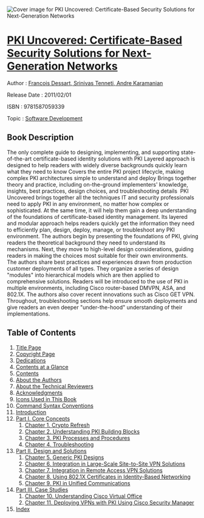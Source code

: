 ![Cover image for PKI Uncovered: Certificate-Based Security Solutions for Next-Generation Networks](https://imgdetail.ebookreading.net/cover/cover/software_development/EB9781587059339.jpg)

[PKI Uncovered: Certificate-Based Security Solutions for Next-Generation Networks](https://ebookreading.net/view/book/PKI+Uncovered%3A+Certificate-Based+Security+Solutions+for+Next-Generation+Networks-EB9781587059339_1.html "PKI Uncovered: Certificate-Based Security Solutions for Next-Generation Networks")
====================================================================================================================

Author : [Francois Dessart](https://ebookreading.net/search/author/Francois+Dessart),[ Srinivas Tenneti](https://ebookreading.net/search/author/+Srinivas+Tenneti),[ Andre Karamanian](https://ebookreading.net/search/author/+Andre+Karamanian)

Release Date : 2011/02/01

ISBN : 9781587059339

Topic : [Software Development](https://ebookreading.net/search/category/software-development)

Book Description
-----------------

The only complete guide to designing, implementing, and supporting state-of-the-art certificate-based identity solutions with PKI
Layered approach is designed to help readers with widely diverse backgrounds quickly learn what they need to know
Covers the entire PKI project lifecycle, making complex PKI architectures simple to understand and deploy
Brings together theory and practice, including on-the-ground implementers' knowledge, insights, best practices, design choices, and troubleshooting details
 PKI Uncovered brings together all the techniques IT and security professionals need to apply PKI in any environment, no matter how complex or sophisticated. At the same time, it will help them gain a deep understanding of the foundations of certificate-based identity management. Its layered and modular approach helps readers quickly get the information they need to efficiently plan, design, deploy, manage, or troubleshoot any PKI environment. The authors begin by presenting the foundations of PKI, giving readers the theoretical background they need to understand its mechanisms. Next, they move to high-level design considerations, guiding readers in making the choices most suitable for their own environments. The authors share best practices and experiences drawn from production customer deployments of all types. They organize a series of design "modules" into hierarchical models which are then applied to comprehensive solutions. Readers will be introduced to the use of PKI in multiple environments, including Cisco router-based DMVPN, ASA, and 802.1X. The authors also cover recent innovations such as Cisco GET VPN. Throughout, troubleshooting sections help ensure smooth deployments and give readers an even deeper "under-the-hood" understanding of their implementations.
              
Table of Contents
-----------------

1. [Title Page](https://ebookreading.net/view/book/PKI+Uncovered%3A+Certificate-Based+Security+Solutions+for+Next-Generation+Networks-EB9781587059339_2.html)
1. [Copyright Page](https://ebookreading.net/view/book/PKI+Uncovered%3A+Certificate-Based+Security+Solutions+for+Next-Generation+Networks-EB9781587059339_3.html)
1. [Dedications](https://ebookreading.net/view/book/PKI+Uncovered%3A+Certificate-Based+Security+Solutions+for+Next-Generation+Networks-EB9781587059339_4.html)
1. [Contents at a Glance](https://ebookreading.net/view/book/PKI+Uncovered%3A+Certificate-Based+Security+Solutions+for+Next-Generation+Networks-EB9781587059339_8.html)
1. [Contents](https://ebookreading.net/view/book/PKI+Uncovered%3A+Certificate-Based+Security+Solutions+for+Next-Generation+Networks-EB9781587059339_9.html)
1. [About the Authors](https://ebookreading.net/view/book/PKI+Uncovered%3A+Certificate-Based+Security+Solutions+for+Next-Generation+Networks-EB9781587059339_5.html)
1. [About the Technical Reviewers](https://ebookreading.net/view/book/PKI+Uncovered%3A+Certificate-Based+Security+Solutions+for+Next-Generation+Networks-EB9781587059339_6.html)
1. [Acknowledgments](https://ebookreading.net/view/book/PKI+Uncovered%3A+Certificate-Based+Security+Solutions+for+Next-Generation+Networks-EB9781587059339_7.html)
1. [Icons Used in This Book](https://ebookreading.net/view/book/PKI+Uncovered%3A+Certificate-Based+Security+Solutions+for+Next-Generation+Networks-EB9781587059339_10.html)
1. [Command Syntax Conventions](https://ebookreading.net/view/book/PKI+Uncovered%3A+Certificate-Based+Security+Solutions+for+Next-Generation+Networks-EB9781587059339_11.html)
1. [Introduction](https://ebookreading.net/view/book/PKI+Uncovered%3A+Certificate-Based+Security+Solutions+for+Next-Generation+Networks-EB9781587059339_12.html)
1. [Part I. Core Concepts](https://ebookreading.net/view/book/PKI+Uncovered%3A+Certificate-Based+Security+Solutions+for+Next-Generation+Networks-EB9781587059339_13.html)
    1. [Chapter 1. Crypto Refresh](https://ebookreading.net/view/book/PKI+Uncovered%3A+Certificate-Based+Security+Solutions+for+Next-Generation+Networks-EB9781587059339_14.html)
    1. [Chapter 2. Understanding PKI Building Blocks](https://ebookreading.net/view/book/PKI+Uncovered%3A+Certificate-Based+Security+Solutions+for+Next-Generation+Networks-EB9781587059339_15.html)
    1. [Chapter 3. PKI Processes and Procedures](https://ebookreading.net/view/book/PKI+Uncovered%3A+Certificate-Based+Security+Solutions+for+Next-Generation+Networks-EB9781587059339_16.html)
    1. [Chapter 4. Troubleshooting](https://ebookreading.net/view/book/PKI+Uncovered%3A+Certificate-Based+Security+Solutions+for+Next-Generation+Networks-EB9781587059339_17.html)
1. [Part II. Design and Solutions](https://ebookreading.net/view/book/PKI+Uncovered%3A+Certificate-Based+Security+Solutions+for+Next-Generation+Networks-EB9781587059339_18.html)
    1. [Chapter 5. Generic PKI Designs](https://ebookreading.net/view/book/PKI+Uncovered%3A+Certificate-Based+Security+Solutions+for+Next-Generation+Networks-EB9781587059339_19.html)
    1. [Chapter 6. Integration in Large-Scale Site-to-Site VPN Solutions](https://ebookreading.net/view/book/PKI+Uncovered%3A+Certificate-Based+Security+Solutions+for+Next-Generation+Networks-EB9781587059339_20.html)
    1. [Chapter 7. Integration in Remote Access VPN Solutions](https://ebookreading.net/view/book/PKI+Uncovered%3A+Certificate-Based+Security+Solutions+for+Next-Generation+Networks-EB9781587059339_21.html)
    1. [Chapter 8. Using 802.1X Certificates in Identity-Based Networking](https://ebookreading.net/view/book/PKI+Uncovered%3A+Certificate-Based+Security+Solutions+for+Next-Generation+Networks-EB9781587059339_22.html)
    1. [Chapter 9. PKI in Unified Communications](https://ebookreading.net/view/book/PKI+Uncovered%3A+Certificate-Based+Security+Solutions+for+Next-Generation+Networks-EB9781587059339_23.html)
1. [Part III. Case Studies](https://ebookreading.net/view/book/PKI+Uncovered%3A+Certificate-Based+Security+Solutions+for+Next-Generation+Networks-EB9781587059339_24.html)
    1. [Chapter 10. Understanding Cisco Virtual Office](https://ebookreading.net/view/book/PKI+Uncovered%3A+Certificate-Based+Security+Solutions+for+Next-Generation+Networks-EB9781587059339_25.html)
    1. [Chapter 11. Deploying VPNs with PKI Using Cisco Security Manager](https://ebookreading.net/view/book/PKI+Uncovered%3A+Certificate-Based+Security+Solutions+for+Next-Generation+Networks-EB9781587059339_26.html)
1. [Index](https://ebookreading.net/view/book/PKI+Uncovered%3A+Certificate-Based+Security+Solutions+for+Next-Generation+Networks-EB9781587059339_27.html)
